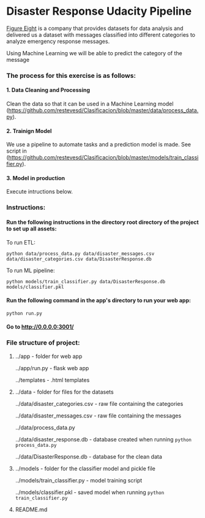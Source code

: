 # Disaster Response Udacity Pipeline

[Figure Eight](https://www.figure-eight.com/) is a company that provides datasets for data analysis and delivered us a dataset with messages classified into different categories to analyze emergency response messages.

Using Machine Learning we will be able to predict the category of the message


### The process for this exercise is as follows:

#### 1. Data Cleaning and Processing
Clean the data so that it can be used in a Machine Learning model (https://github.com/restevesd/Clasificacion/blob/master/data/process_data.py).
    
#### 2. Trainign Model
We use a pipeline to automate tasks and a prediction model is made.
See script in (https://github.com/restevesd/Clasificacion/blob/master/models/train_classifier.py).

#### 3. Model in production
Execute intructions below.
        
### Instructions:
#### Run the following instructions in the directory root directory of the project to set up all assets:

To run ETL:

`python data/process_data.py data/disaster_messages.csv data/disaster_categories.csv data/DisasterResponse.db`

To run ML pipeline:

`python models/train_classifier.py data/DisasterResponse.db models/classifier.pkl`

#### Run the following command in the app's directory to run your web app:

`python run.py`

#### Go to http://0.0.0.0:3001/


### File structure of project:

1.  ../app - folder for web app

    ../app/run.py - flask web app
    
    ../templates - .html templates
    

2.  ../data - folder for files for the datasets

    ../data/disaster_categories.csv - raw file containing the categories
    
    ../data/disaster_messages.csv - raw file containing the messages
    
    ../data/process_data.py
    
    ../data/disaster_response.db - database created when running `python process_data.py`
    
    ../data/DisasterResponse.db - database for the clean data
    

3.  ../models - folder for the classifier model and pickle file

    ../models/train_classifier.py - model training script
    
    ../models/classifier.pkl - saved model when running `python train_classifier.py`
    

4.  README.md
